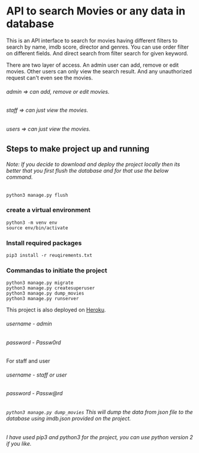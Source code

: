 # API to search Movies or any data in database

This is an API interface to search for movies having different filters to search by name, imdb score, director and genres.
You can use order filter on different fields. And direct search from filter search for given keyword.

There are two layer of access. An admin user can add, remove or edit movies. Other users can only view the search result. And any unauthorized request can't even see the movies.


###### admin => can add, remove or edit movies.
###### staff => can just view the movies.
###### users => can just view the movies.

## Steps to make project up and running

###### Note: If you decide to download and deploy the project locally then its better that you first flush the database and for that use the below command. 
```
python3 manage.py flush
```
### create a virtual environment
```
python3 -m venv env
source env/bin/activate
```
### Install required packages
```
pip3 install -r reuqirements.txt
```
### Commandas to initiate the project
```
python3 manage.py migrate
python3 manage.py createsuperuser
python3 manage.py dump_movies
python3 manage.py runserver
```


This project is also deployed on [Heroku](https://sleepy-caverns-15668.herokuapp.com).
###### username - admin
###### password - Passw0rd
For staff and user
###### username - staff or user
###### password - Passw@rd

###### ```python3 manage.py dump_movies``` This will dump the data from json file to the database using imdb.json provided on the project.


###### I have used pip3 and python3 for the project, you can use python version 2 if you like.
